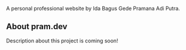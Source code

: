 A personal professional website by Ida Bagus Gede Pramana Adi Putra.
## About pram.dev
Description about this project is coming soon!
